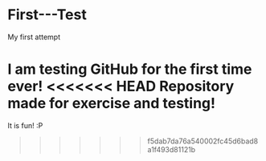# First---Test
My first attempt

I am testing GitHub for the first time ever!
<<<<<<< HEAD
Repository made for exercise and testing!
=======
It is fun! :P
>>>>>>> f5dab7da76a540002fc45d6bad8a1f493d81121b
